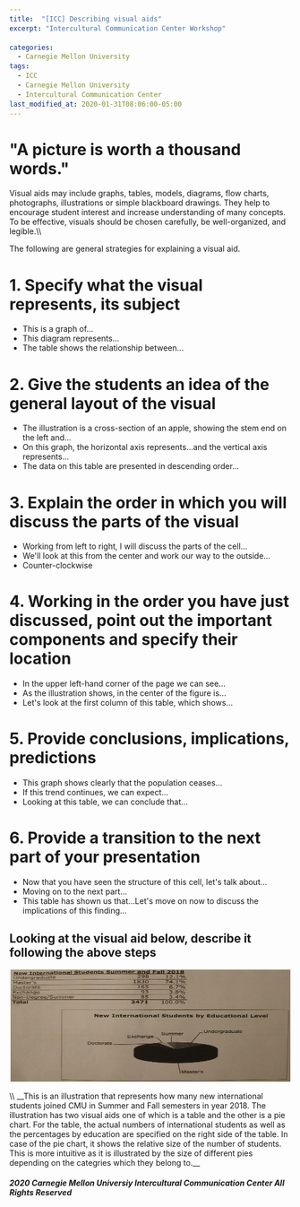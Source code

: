 ```yaml
---
title:  "[ICC] Describing visual aids"
excerpt: "Intercultural Communication Center Workshop"

categories:
  - Carnegie Mellon University
tags:
  - ICC
  - Carnegie Mellon University
  - Intercultural Communication Center
last_modified_at: 2020-01-31T08:06:00-05:00
---
```


# __"A picture is worth a thousand words."__
Visual aids may include graphs, tables, models, diagrams, flow charts, photographs, illustrations or simple blackboard drawings. They
help to encourage student interest and increase understanding of many concepts. To be effective, visuals should be chosen carefully,
be well-organized, and legible.\\\\

The following are general strategies for explaining a visual aid.
# 1. Specify what the visual represents, its subject
  - This is a graph of...
  - This diagram represents...
  - The table shows the relationship between...

# 2. Give the students an idea of the general layout of the visual
  - The illustration is a cross-section of an apple, showing the stem end on the left and...
  - On this graph, the horizontal axis represents...and the vertical axis represents...
  - The data on this table are presented in descending order...

# 3. Explain the order in which you will discuss the parts of the visual
  - Working from left to right, I will discuss the parts of the cell...
  - We'll look at this from the center and work our way to the outside...
  - Counter-clockwise

# 4. Working in the order you have just discussed, point out the important components and specify their location
  - In the upper left-hand corner of the page we can see...
  - As the illustration shows, in the center of the figure is...
  - Let's look at the first column of this table, which shows...

# 5. Provide conclusions, implications, predictions
  - This graph shows clearly that the population ceases...
  - If this trend continues, we can expect...
  - Looking at this table, we can conclude that...
  
# 6. Provide a transition to the next part of your presentation
  - Now that you have seen the structure of this cell, let's talk about...
  - Moving on to the next part...
  - This table has shown us that...Let's move on now to discuss the implications of this finding...
  
## Looking at the visual aid below, describe it following the above steps
<p align="center">
  <img width="500" height="200" src="/images/ICC1.jpg">
</p>
\\
__This is an illustration that represents how many new international students joined CMU in Summer and Fall semesters in year 2018. The illustration has two visual aids one of which is a table and the other is a pie chart. For the table, the actual numbers of international students as well as the percentages by education are specified on the right side of the table. In case of the pie chart, it shows the relative size of the number of students. This is more intuitive as it is illustrated by the size of different pies depending on the categries which they belong to.__

#### *2020 Carnegie Mellon Universiy Intercultural Communication Center All Rights Reserved*
